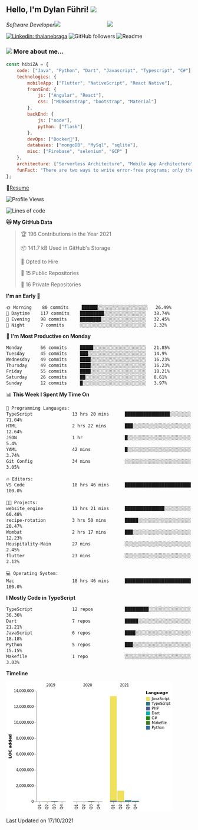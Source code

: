 <h2>Hello, I'm Dylan Führi! <img src="https://media.giphy.com/media/12oufCB0MyZ1Go/giphy.gif" width="50"></h2>
<img align='right' src="https://media.giphy.com/media/836HiJc7pgzy8iNXCn/giphy.gif" width="230">
<p><em>Software Developer</a><img src="https://media.giphy.com/media/WUlplcMpOCEmTGBtBW/giphy.gif" width="30"> 
</em></p>

[![Linkedin: thaianebraga](https://img.shields.io/badge/-Dylan-blue?style=flat-square&logo=Linkedin&logoColor=white&link=https://www.linkedin.com/in/dylan-fuhri/)](https://www.linkedin.com/in/dylan-fuhri/)
![GitHub followers](https://img.shields.io/github/followers/HibiZA?style=social)
![Readme](https://github.com/HibiZA/HibiZA/workflows/Readme/badge.svg)

### <img src="https://media.giphy.com/media/VgCDAzcKvsR6OM0uWg/giphy.gif" width="50"> More about me...  

```javascript
const hibiZA = {
    code: ["Java", "Python", "Dart", "Javascript", "Typescript", "C#"],
    technologies: {
        mobileApp: ["Flutter", "NativeScript", "React Native"],
        frontEnd: {
            js: ["Angular", "React"],
            css: ["MDBootstrap", "bootstrap", "Material"]
        },
        backEnd: {
            js: ["node"],
            python: ["flask"]
        },
        devOps: ["Docker🐳"],
        databases: ["mongoDB", "MySql", "sqlite"],
        misc: ["Firebase", "selenium", "GCP" ]
    },
    architecture: ["Serverless Architecture", "Mobile App Architecture"],
    funFact: "There are two ways to write error-free programs; only the third one works"
};
```
📝[Resume](https://drive.google.com/file/d/1RjxKCcvUeoyYgnL_eCwQ9zay77Ayr0Xu/view?usp=sharing)
<!--START_SECTION:waka-->
![Profile Views](http://img.shields.io/badge/Profile%20Views-0-blue)

![Lines of code](https://img.shields.io/badge/From%20Hello%20World%20I%27ve%20Written-15.0%20million%20lines%20of%20code-blue)

**🐱 My GitHub Data** 

> 🏆 196 Contributions in the Year 2021
 > 
> 📦 141.7 kB Used in GitHub's Storage 
 > 
> 💼 Opted to Hire
 > 
> 📜 15 Public Repositories 
 > 
> 🔑 16 Private Repositories  
 > 
**I'm an Early 🐤** 

```text
🌞 Morning    80 commits     ██████░░░░░░░░░░░░░░░░░░░   26.49% 
🌆 Daytime    117 commits    █████████░░░░░░░░░░░░░░░░   38.74% 
🌃 Evening    98 commits     ████████░░░░░░░░░░░░░░░░░   32.45% 
🌙 Night      7 commits      ░░░░░░░░░░░░░░░░░░░░░░░░░   2.32%

```
📅 **I'm Most Productive on Monday** 

```text
Monday       66 commits     █████░░░░░░░░░░░░░░░░░░░░   21.85% 
Tuesday      45 commits     ███░░░░░░░░░░░░░░░░░░░░░░   14.9% 
Wednesday    49 commits     ████░░░░░░░░░░░░░░░░░░░░░   16.23% 
Thursday     49 commits     ████░░░░░░░░░░░░░░░░░░░░░   16.23% 
Friday       55 commits     ████░░░░░░░░░░░░░░░░░░░░░   18.21% 
Saturday     26 commits     ██░░░░░░░░░░░░░░░░░░░░░░░   8.61% 
Sunday       12 commits     █░░░░░░░░░░░░░░░░░░░░░░░░   3.97%

```


📊 **This Week I Spent My Time On** 

```text
💬 Programming Languages: 
TypeScript               13 hrs 20 mins      █████████████████░░░░░░░░   71.04% 
HTML                     2 hrs 22 mins       ███░░░░░░░░░░░░░░░░░░░░░░   12.64% 
JSON                     1 hr                █░░░░░░░░░░░░░░░░░░░░░░░░   5.4% 
YAML                     42 mins             █░░░░░░░░░░░░░░░░░░░░░░░░   3.74% 
Git Config               34 mins             ░░░░░░░░░░░░░░░░░░░░░░░░░   3.05%

🔥 Editors: 
VS Code                  18 hrs 46 mins      █████████████████████████   100.0%

🐱‍💻 Projects: 
website_engine           11 hrs 21 mins      ███████████████░░░░░░░░░░   60.48% 
recipe-rotation          3 hrs 50 mins       █████░░░░░░░░░░░░░░░░░░░░   20.47% 
Wombat                   2 hrs 17 mins       ███░░░░░░░░░░░░░░░░░░░░░░   12.23% 
Houspitality-Main        27 mins             ░░░░░░░░░░░░░░░░░░░░░░░░░   2.45% 
flutter                  23 mins             ░░░░░░░░░░░░░░░░░░░░░░░░░   2.12%

💻 Operating System: 
Mac                      18 hrs 46 mins      █████████████████████████   100.0%

```

**I Mostly Code in TypeScript** 

```text
TypeScript               12 repos            █████████░░░░░░░░░░░░░░░░   36.36% 
Dart                     7 repos             █████░░░░░░░░░░░░░░░░░░░░   21.21% 
JavaScript               6 repos             ████░░░░░░░░░░░░░░░░░░░░░   18.18% 
Python                   5 repos             ███░░░░░░░░░░░░░░░░░░░░░░   15.15% 
Makefile                 1 repo              ░░░░░░░░░░░░░░░░░░░░░░░░░   3.03%

```


**Timeline**

![Chart not found](https://raw.githubusercontent.com/HibiZA/HibiZA/master/charts/bar_graph.png) 


 Last Updated on 17/10/2021
<!--END_SECTION:waka-->
